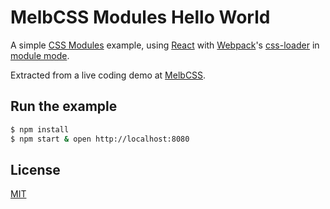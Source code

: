 # MelbCSS Modules Hello World

A simple [CSS Modules] example, using [React] with [Webpack]'s [css-loader] in [module mode].

Extracted from a live coding demo at [MelbCSS].

## Run the example

```bash
$ npm install
$ npm start & open http://localhost:8080
```

## License

[MIT]

[CSS Modules]: https://github.com/css-modules/css-modules
[React]: http://facebook.github.io/react
[Webpack]: http://webpack.github.io
[css-loader]: https://github.com/webpack/css-loader
[module mode]: https://github.com/webpack/css-loader/#module-mode
[MelbCSS]: http://www.meetup.com/MelbCSS
[MIT]: http://markdalgleish.mit-license.org
